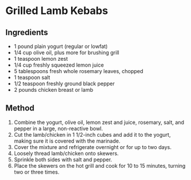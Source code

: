 # Grilled Lamb Kebabs

## Ingredients

* 1 pound plain yogurt (regular or lowfat)
* 1/4 cup olive oil, plus more for brushing grill
* 1 teaspoon lemon zest
* 1/4 cup freshly squeezed lemon juice
* 5 tablespoons fresh whole rosemary leaves, chopped
* 1 teaspoon salt
* 1/2 teaspoon freshly ground black pepper
* 2 pounds chicken breast or lamb

## Method

1. Combine the yogurt, olive oil, lemon zest and juice, rosemary, salt, and pepper in a large, non-reactive bowl. 
1. Cut the lamb/chicken in 1 1/2-inch cubes and add it to the yogurt, making sure it is covered with the marinade. 
1. Cover the mixture and refrigerate overnight or for up to two days.
1. Loosely thread lamb/chicken onto skewers. 
1. Sprinkle both sides with salt and pepper. 
1. Place the skewers on the hot grill and cook for 10 to 15 minutes, turning two or three times.
